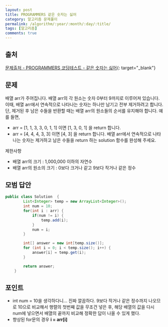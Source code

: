 ```yaml
---
layout: post
title: PROGRAMMERS 같은 숫자는 싫어
category: 알고리즘 문제풀이
permalink: /algorithm/:year/:month/:day/:title/
tags: [알고리즘]
comments: true
---
```


## 출처

[문제출처 - PROGRAMMERS 코딩테스트 - 같은 숫자는 싫어](https://programmers.co.kr/learn/courses/30/lessons/12906?language=java){: target="\_blank"}

## 문제
배열 arr가 주어집니다. 배열 arr의 각 원소는 숫자 0부터 9까지로 이루어져 있습니다. 이때, 배열 arr에서 연속적으로 나타나는 숫자는 하나만 남기고 전부 제거하려고 합니다. 단, 제거된 후 남은 수들을 반환할 때는 배열 arr의 원소들의 순서를 유지해야 합니다. 예를 들면,

- arr = [1, 1, 3, 3, 0, 1, 1] 이면 [1, 3, 0, 1] 을 return 합니다.
- arr = [4, 4, 4, 3, 3] 이면 [4, 3] 을 return 합니다.
배열 arr에서 연속적으로 나타나는 숫자는 제거하고 남은 수들을 return 하는 solution 함수를 완성해 주세요.

제한사항
- 배열 arr의 크기 : 1,000,000 이하의 자연수
- 배열 arr의 원소의 크기 : 0보다 크거나 같고 9보다 작거나 같은 정수

## 모범 답안

```java
public class Solution  {
		List<Integer> temp = new ArrayList<Integer>();
		int num = 10;
		for(int i : arr) {
			if(num != i) {
				temp.add(i);
			}
			num = i;
		}

		int[] answer = new int[temp.size()];
		for (int i = 0; i < temp.size(); i++) {
			answer[i] = temp.get(i);
		}

		return answer;
	}
```

## 포인트

- int num = 10을 생각하다니... 진짜 깔끔하다. 9보다 작거나 같은 정수까지 나오므로 10으로 비교해서 행렬의 첫번째 값을 무조건 넣은 후, 해당 배열의 값을 다시 num에 넣으면서 배열의 끝까지 비교해 정확한 답이 나올 수 있게 했다.
- 향상된 for문의 경우 **i = arr[i]**